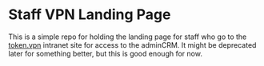 # Staff VPN Landing Page

This is a simple repo for holding the landing page for staff who go to the [token.vpn](https://token.av) intranet site for access to the adminCRM. It might be deprecated later for something better, but this is good enough for now.
